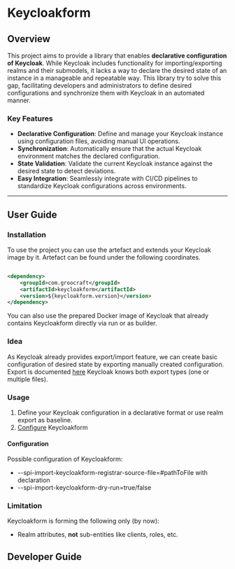 # Keycloakform

## Overview

This project aims to provide a library that enables **declarative configuration of Keycloak**.
While Keycloak includes functionality for importing/exporting realms and their submodels,
it lacks a way to declare the desired state of an instance in a manageable and repeatable way.
This library try to solve this gap, facilitating developers and administrators to define desired
configurations and synchronize them with Keycloak in an automated manner.

### Key Features

- **Declarative Configuration**: Define and manage your Keycloak instance using configuration files, avoiding manual UI operations.
- **Synchronization**: Automatically ensure that the actual Keycloak environment matches the declared configuration.
- **State Validation**: Validate the current Keycloak instance against the desired state to detect deviations.
- **Easy Integration**: Seamlessly integrate with CI/CD pipelines to standardize Keycloak configurations across environments.

---

## User Guide

### Installation

To use the project you can use the artefact and extends your Keycloak image by it. Artefact can be found
under the following coordinates.

```xml

<dependency>
    <groupId>com.groocraft</groupId>
    <artifactId>keycloakform</artifactId>
    <version>${keycloakform.version}</version>
</dependency>
```

You can also use the prepared Docker image of Keycloak that already contains Keycloakform directly via run
or as builder.

### Idea

As Keycloak already provides export/import feature, we can create basic configuration of desired state by
exporting manually created configuration. Export is documented [here](https://www.keycloak.org/server/importExport)
Keycloak knows both export types (one or multiple files).

### Usage

1. Define your Keycloak configuration in a declarative format or use realm export as baseline.
2. [Configure](#configuration) Keycloakform

#### Configuration

Possible configuration of Keycloakform:

* --spi-import-keycloakform-registrar-source-file=#pathToFile with declaration
* --spi-import-keycloakform-dry-run=true/false

### Limitation

Keycloakform is forming the following only (by now):

* Realm attributes, **not** sub-entities like clients, roles, etc.

## Developer Guide

